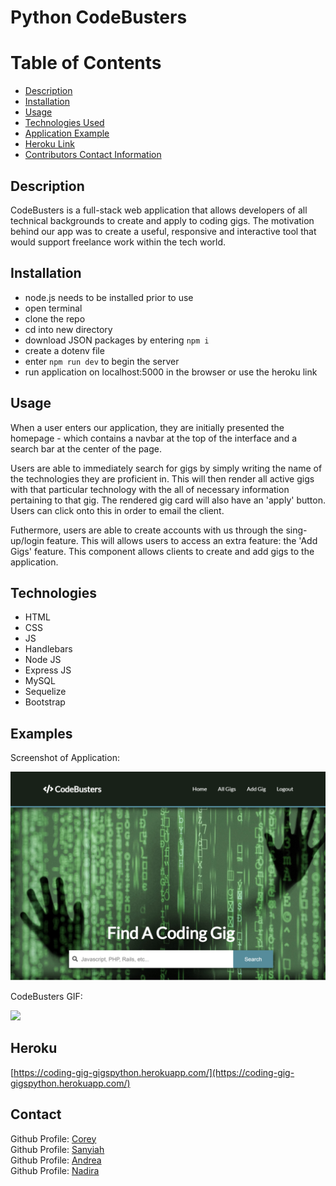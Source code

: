 # Python CodeBusters

# Table of Contents

- [Description](#description)
- [Installation](#installation)
- [Usage](#usage)
- [Technologies Used](#technologies)
- [Application Example](#examples)
- [Heroku Link](#heroku)
- [Contributors Contact Information](#contact)

## Description

CodeBusters is a full-stack web application that allows developers of all technical backgrounds to create and apply to coding gigs. The motivation behind our app was to create a useful, responsive and interactive tool that would support freelance work within the tech world. 

## Installation

- node.js needs to be installed prior to use
- open terminal
- clone the repo
- cd into new directory
- download JSON packages by entering `npm i`
- create a dotenv file
- enter `npm run dev` to begin the server
- run application on localhost:5000 in the browser or use the heroku link

## Usage

When a user enters our application, they are initially presented the homepage - which contains a navbar at the top of the interface and a search bar at the center of the page.

Users are able to immediately search for gigs by simply writing the name of the technologies they are proficient in. This will then render all active gigs with that particular technology with the all of necessary information pertaining to that gig. The rendered gig card will also have an 'apply' button. Users can click onto this in order to email the client. 

Futhermore, users are able to create accounts with us through the sing-up/login feature. This will allows users to access an extra feature: the 'Add Gigs' feature. This component allows clients to create and add gigs to the application.

## Technologies

* HTML
* CSS 
* JS
* Handlebars
* Node JS
* Express JS
* MySQL
* Sequelize
* Bootstrap

## Examples

Screenshot of Application:

![App-Screenshot](./public/img/screenshot-homepage.png)

CodeBusters GIF:

<img src="./public/img/Project2 GIF.gif">

## Heroku

[https://coding-gig-gigspython.herokuapp.com/](https://coding-gig-gigspython.herokuapp.com/)

## Contact

Github Profile: [Corey](https://github.com/Corey96)
<br>
Github Profile: [Sanyiah](https://github.com/san098765432)
<br>
Github Profile: [Andrea](https://https://github.com/Invogue01)
<br>
Github Profile: [Nadira](https://github.com/NAli3107)